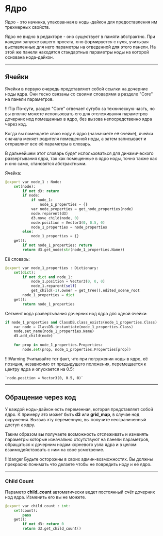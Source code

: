 # Ядро

Ядро - это начинка, упакованная в ноды-дайкон для предоставления им трехмерных свойств.

Ядро не видно в редакторе - оно существует в памяти абстрактно. При каждом запуске вашего проекта, оно формируется с нуля, учитывая выставленные для него параметры на отведенной для этого панели. На этой же панели  находятся стандартные параметры ноды на которой основана нода-дайкон.

---
## Ячейки

Ячейки в первую очередь представляют собой ссылки на дочерние ноды ядра.  Они тесно связаны со своими словарями в разделе "Core" на панели параметров. 

!!!Tip
	По-сути, раздел "Core" отвечает сугубо за техническую часть, но вы вполне можете использовать его для отслеживания параметров дочерних нод помещенных в ядро, без вызова непосредственно ядра через код.

Когда вы помещаете свою ноду в ядро (назначаете её ячейке), ячейка сначала меняет родителя помещенной ноды, а затем записывает и отправляет все её параметры в словарь. 

В дальнейшем этот словарь будет использоваться для динамического развертывания ядра, так как помещенные в ядро ноды, точно также как и оно само, становятся абстрактными.

Ячейка:
```python
@export var node_1 : Node:
	set(node):
		if not d3: return
		if node:
			if node_1:
				node_1_properties = {}
			var node_properties = get_node_properties(node)
			node.reparent(d3)
			d3.move_child(node, 0)
			node.position = Vector3(0, 0.5, 0)
			node_1_properties = node_properties
		else:
			node_1_properties = {}
	get():
		if not node_1_properties: return
		return d3.get_node(str(node_1_properties.Name))
```

Её словарь:
```python
@export var node_1_properties : Dictionary:
	set(dict):
		if not dict and node_1:
			node_1.position = Vector3(0, 0, 0)
			node_1.reparent(self)
			get_child(-1).owner = get_tree().edited_scene_root
		node_1_properties = dict
	get():
		return node_1_properties
```

Сегмент кода развертывания дочерних нод ядра для одной ячейки:
```python
if node_1_properties and ClassDB.class_exists(node_1_properties.Class):
	var node = ClassDB.instantiate(node_1_properties.Class)
	node.set_name(node_1_properties.Name)
	d3.add_child(node)
		
	for prop in node_1_properties.Properties:
		node.set(prop, node_1_properties.Properties[prop])
```

!!!Warning
	Учитывайте тот факт, что при погружении ноды в ядро, её позиция, независимо от предыдущего положения, перемещается к центру ядра и опускается на 0.5:
	
	`node.position = Vector3(0, 0.5, 0)`

---
## Обращение через код

У каждой ноды-дайкон есть переменная, которая представляет собой ядро. К примеру это может быть **d3** или **grid_map**, в случае нод окружения. Вызвав эту переменную, вы получите неограниченный доступ к ядру.

Таким образом вы получаете возможность отслеживать и изменять параметры которые изначально отсутствуют на панели параметров, обращаться к дочерним нодам корневого узла ядра и в целом взаимодействовать с ним на свое усмотрение.

!!!danger
	Будьте осторожны в своих админ-возможностях. Вы должны прекрасно понимать что делаете чтобы не повредить ноду и её ядро.

---
### Child Count

Параметр **child_count** автоматически ведет постоянный счёт дочерних нод ядра. Изменить его вы не можете.

```python
@export var child_count : int:
	set(count):
		pass
	get():
		if not d3: return 0
		return d3.get_child_count()
```


